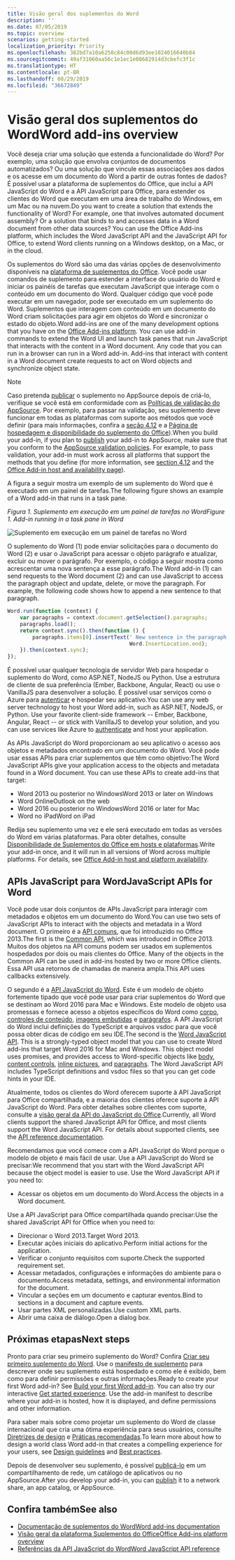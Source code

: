 ```yaml
---
title: Visão geral dos suplementos do Word
description: ''
ms.date: 07/05/2019
ms.topic: overview
scenarios: getting-started
localization_priority: Priority
ms.openlocfilehash: 382bd7a10a6258c84c00d6d93ee1024016640b84
ms.sourcegitcommit: 49af31060aa56c1e1ec1e08682914d3cbefc3f1c
ms.translationtype: HT
ms.contentlocale: pt-BR
ms.lasthandoff: 08/29/2019
ms.locfileid: "36672849"
---
```

# <a name="word-add-ins-overview"></a><span data-ttu-id="94444-102">Visão geral dos suplementos do Word</span><span class="sxs-lookup"><span data-stu-id="94444-102">Word add-ins overview</span></span>

<span data-ttu-id="94444-p101">Você deseja criar uma solução que estenda a funcionalidade do Word? Por exemplo, uma solução que envolva conjuntos de documentos automatizados? Ou uma solução que vincule essas associações aos dados e os acesse em um documento do Word a partir de outras fontes de dados? É possível usar a plataforma de suplementos do Office, que inclui a API JavaScript do Word e a API JavaScript para Office, para estender os clientes do Word que executam em uma área de trabalho do Windows, em um Mac ou na nuvem.</span><span class="sxs-lookup"><span data-stu-id="94444-p101">Do you want to create a solution that extends the functionality of Word? For example, one that involves automated document assembly? Or a solution that binds to and accesses data in a Word document from other data sources? You can use the Office Add-ins platform, which includes the Word JavaScript API and the JavaScript API for Office, to extend Word clients running on a Windows desktop, on a Mac, or in the cloud.</span></span>

<span data-ttu-id="94444-p102">Os suplementos do Word são uma das várias opções de desenvolvimento disponíveis na [plataforma de suplementos do Office](../overview/office-add-ins.md). Você pode usar comandos de suplemento para estender a interface do usuário do Word e iniciar os painéis de tarefas que executam JavaScript que interage com o conteúdo em um documento do Word. Qualquer código que você pode executar em um navegador, pode ser executado em um suplemento do Word. Suplementos que interagem com conteúdo em um documento do Word criam solicitações para agir em objetos do Word e sincronizar o estado do objeto.</span><span class="sxs-lookup"><span data-stu-id="94444-p102">Word add-ins are one of the many development options that you have on the [Office Add-ins platform](../overview/office-add-ins.md). You can use add-in commands to extend the Word UI and launch task panes that run JavaScript that interacts with the content in a Word document. Any code that you can run in a browser can run in a Word add-in. Add-ins that interact with content in a Word document create requests to act on Word objects and synchronize object state.</span></span> 

> [!NOTE]
> <span data-ttu-id="94444-p103">Caso pretenda [publicar](../publish/publish.md) o suplemento no AppSource depois de criá-lo, verifique se você está em conformidade com as [Políticas de validação do AppSource](/office/dev/store/validation-policies). Por exemplo, para passar na validação, seu suplemento deve funcionar em todas as plataformas com suporte aos métodos que você definir (para mais informações, confira a [seção 4.12](/office/dev/store/validation-policies#4-apps-and-add-ins-behave-predictably) e a [Página de hospedagem e disponibilidade do suplemento do Office](../overview/office-add-in-availability.md)).</span><span class="sxs-lookup"><span data-stu-id="94444-p103">When you build your add-in, if you plan to [publish](../publish/publish.md) your add-in to AppSource, make sure that you conform to the [AppSource validation policies](/office/dev/store/validation-policies). For example, to pass validation, your add-in must work across all platforms that support the methods that you define (for more information, see [section 4.12](/office/dev/store/validation-policies#4-apps-and-add-ins-behave-predictably) and the [Office Add-in host and availability page](../overview/office-add-in-availability.md)).</span></span>

<span data-ttu-id="94444-113">A figura a seguir mostra um exemplo de um suplemento do Word que é executado em um painel de tarefas.</span><span class="sxs-lookup"><span data-stu-id="94444-113">The following figure shows an example of a Word add-in that runs in a task pane.</span></span>

<span data-ttu-id="94444-114">*Figura 1. Suplemento em execução em um painel de tarefas no Word*</span><span class="sxs-lookup"><span data-stu-id="94444-114">*Figure 1. Add-in running in a task pane in Word*</span></span>

![Suplemento em execução em um painel de tarefas no Word](../images/word-add-in-show-host-client.png)

<span data-ttu-id="94444-p104">O suplemento do Word (1) pode enviar solicitações para o documento do Word (2) e usar o JavaScript para acessar o objeto parágrafo e atualizar, excluir ou mover o parágrafo. Por exemplo, o código a seguir mostra como acrescentar uma nova sentença a esse parágrafo.</span><span class="sxs-lookup"><span data-stu-id="94444-p104">The Word add-in (1) can send requests to the Word document (2) and can use JavaScript to access the paragraph object and update, delete, or move the paragraph. For example, the following code shows how to append a new sentence to that paragraph.</span></span>

```js
Word.run(function (context) {
    var paragraphs = context.document.getSelection().paragraphs;
    paragraphs.load();
    return context.sync().then(function () {
        paragraphs.items[0].insertText(' New sentence in the paragraph.',
                                       Word.InsertLocation.end);
    }).then(context.sync);
});

```

<span data-ttu-id="94444-p105">É possível usar qualquer tecnologia de servidor Web para hospedar o suplemento do Word, como ASP.NET, NodeJS ou Python. Use a estrutura de cliente de sua preferência (Ember, Backbone, Angular, React) ou use o VanillaJS para desenvolver a solução. É possível usar serviços como o Azure para [autenticar](../develop/use-the-oauth-authorization-framework-in-an-office-add-in.md) e hospedar seu aplicativo.</span><span class="sxs-lookup"><span data-stu-id="94444-p105">You can use any web server technology to host your Word add-in, such as ASP.NET, NodeJS, or Python. Use your favorite client-side framework -- Ember, Backbone, Angular, React -- or stick with VanillaJS to develop your solution, and you can use services like Azure to [authenticate](../develop/use-the-oauth-authorization-framework-in-an-office-add-in.md) and host your application.</span></span>

<span data-ttu-id="94444-p106">As APIs JavaScript do Word proporcionam ao seu aplicativo o acesso aos objetos e metadados encontrado em um documento do Word. Você pode usar essas APIs para criar suplementos que têm como objetivo:</span><span class="sxs-lookup"><span data-stu-id="94444-p106">The Word JavaScript APIs give your application access to the objects and metadata found in a Word document. You can use these APIs to create add-ins that target:</span></span>

* <span data-ttu-id="94444-122">Word 2013 ou posterior no Windows</span><span class="sxs-lookup"><span data-stu-id="94444-122">Word 2013 or later on Windows</span></span>
* <span data-ttu-id="94444-123">Word Online</span><span class="sxs-lookup"><span data-stu-id="94444-123">Outlook on the web</span></span>
* <span data-ttu-id="94444-124">Word 2016 ou posterior no Windows</span><span class="sxs-lookup"><span data-stu-id="94444-124">Word 2016 or later for Mac</span></span>
* <span data-ttu-id="94444-125">Word no iPad</span><span class="sxs-lookup"><span data-stu-id="94444-125">Word on iPad</span></span>

<span data-ttu-id="94444-p107">Redija seu suplemento uma vez e ele será executado em todas as versões do Word em várias plataformas. Para obter detalhes, consulte [Disponibilidade de Suplementos do Office em hosts e plataformas](../overview/office-add-in-availability.md).</span><span class="sxs-lookup"><span data-stu-id="94444-p107">Write your add-in once, and it will run in all versions of Word across multiple platforms. For details, see [Office Add-in host and platform availability](../overview/office-add-in-availability.md).</span></span>

## <a name="javascript-apis-for-word"></a><span data-ttu-id="94444-128">APIs JavaScript para Word</span><span class="sxs-lookup"><span data-stu-id="94444-128">JavaScript APIs for Word</span></span>

<span data-ttu-id="94444-129">Você pode usar dois conjuntos de APIs JavaScript para interagir com metadados e objetos em um documento do Word.</span><span class="sxs-lookup"><span data-stu-id="94444-129">You can use two sets of JavaScript APIs to interact with the objects and metadata in a Word document.</span></span> <span data-ttu-id="94444-130">O primeiro é a [API comuns](/javascript/api/office), que foi introduzido no Office 2013.</span><span class="sxs-lookup"><span data-stu-id="94444-130">The first is the [Common API](/javascript/api/office), which was introduced in Office 2013.</span></span> <span data-ttu-id="94444-131">Muitos dos objetos na API comuns podem ser usados em suplementos hospedados por dois ou mais clientes do Office. </span><span class="sxs-lookup"><span data-stu-id="94444-131">Many of the objects in the Common API can be used in add-ins hosted by two or more Office clients.</span></span> <span data-ttu-id="94444-132">Essa API usa retornos de chamadas de maneira ampla.</span><span class="sxs-lookup"><span data-stu-id="94444-132">This API uses callbacks extensively.</span></span>

<span data-ttu-id="94444-p109">O segundo é a [API JavaScript do Word](/javascript/api/word). Este é um modelo de objeto fortemente tipado que você pode usar para criar suplementos do Word que se destinam ao Word 2016 para Mac e Windows. Este modelo de objeto usa promessas e fornece acesso a objetos específicos do Word como [corpo](/javascript/api/word/word.body), [controles de conteúdo](/javascript/api/word/word.contentcontrol), [imagens embutidas](/javascript/api/word/word.inlinepicture) e [parágrafos](/javascript/api/word/word.paragraph). A API JavaScript do Word inclui definições do TypeScript e arquivos vsdoc para que você possa obter dicas de código em seu IDE.</span><span class="sxs-lookup"><span data-stu-id="94444-p109">The second is the [Word JavaScript API](/javascript/api/word). This is a strongly-typed object model that you can use to create Word add-ins that target Word 2016 for Mac and Windows. This object model uses promises, and provides access to Word-specific objects like [body](/javascript/api/word/word.body), [content controls](/javascript/api/word/word.contentcontrol), [inline pictures](/javascript/api/word/word.inlinepicture), and [paragraphs](/javascript/api/word/word.paragraph). The Word JavaScript API includes TypeScript definitions and vsdoc files so that you can get code hints in your IDE.</span></span>

<span data-ttu-id="94444-p110">Atualmente, todos os clientes do Word oferecem suporte à API JavaScript para Office compartilhada, e a maioria dos clientes oferece suporte à API JavaScript do Word. Para obter detalhes sobre clientes com suporte, consulte a [visão geral da API do JavaScript do Office](../reference/javascript-api-for-office.md).</span><span class="sxs-lookup"><span data-stu-id="94444-p110">Currently, all Word clients support the shared JavaScript API for Office, and most clients support the Word JavaScript API. For details about supported clients, see the [API reference documentation](../reference/javascript-api-for-office.md).</span></span>

<span data-ttu-id="94444-p111">Recomendamos que você comece com a API JavaScript do Word porque o modelo de objeto é mais fácil de usar. Use a API JavaScript do Word se precisar:</span><span class="sxs-lookup"><span data-stu-id="94444-p111">We recommend that you start with the Word JavaScript API because the object model is easier to use. Use the Word JavaScript API if you need to:</span></span>

* <span data-ttu-id="94444-141">Acessar os objetos em um documento do Word.</span><span class="sxs-lookup"><span data-stu-id="94444-141">Access the objects in a Word document.</span></span>

<span data-ttu-id="94444-142">Use a API JavaScript para Office compartilhada quando precisar:</span><span class="sxs-lookup"><span data-stu-id="94444-142">Use the shared JavaScript API for Office when you need to:</span></span>

* <span data-ttu-id="94444-143">Direcionar o Word 2013.</span><span class="sxs-lookup"><span data-stu-id="94444-143">Target Word 2013.</span></span>
* <span data-ttu-id="94444-144">Executar ações iniciais do aplicativo.</span><span class="sxs-lookup"><span data-stu-id="94444-144">Perform initial actions for the application.</span></span>
* <span data-ttu-id="94444-145">Verificar o conjunto requisitos com suporte.</span><span class="sxs-lookup"><span data-stu-id="94444-145">Check the supported requirement set.</span></span>
* <span data-ttu-id="94444-146">Acessar metadados, configurações e informações do ambiente para o documento.</span><span class="sxs-lookup"><span data-stu-id="94444-146">Access metadata, settings, and environmental information for the document.</span></span>
* <span data-ttu-id="94444-147">Vincular a seções em um documento e capturar eventos.</span><span class="sxs-lookup"><span data-stu-id="94444-147">Bind to sections in a document and capture events.</span></span>
* <span data-ttu-id="94444-148">Usar partes XML personalizadas.</span><span class="sxs-lookup"><span data-stu-id="94444-148">Use custom XML parts.</span></span>
* <span data-ttu-id="94444-149">Abrir uma caixa de diálogo.</span><span class="sxs-lookup"><span data-stu-id="94444-149">Open a dialog box.</span></span>

## <a name="next-steps"></a><span data-ttu-id="94444-150">Próximas etapas</span><span class="sxs-lookup"><span data-stu-id="94444-150">Next steps</span></span>

<span data-ttu-id="94444-p112">Pronto para criar seu primeiro suplemento do Word? Confira [Criar seu primeiro suplemento do Word](word-add-ins.md). Use o [manifesto de suplemento](../develop/add-in-manifests.md) para descrever onde seu suplemento está hospedado e como ele é exibido, bem como para definir permissões e outras informações.</span><span class="sxs-lookup"><span data-stu-id="94444-p112">Ready to create your first Word add-in? See [Build your first Word add-in](word-add-ins.md). You can also try our interactive [Get started experience](../develop/add-in-manifests.md). Use the add-in manifest to describe where your add-in is hosted, how it is displayed, and define permissions and other information.</span></span>

<span data-ttu-id="94444-154">Para saber mais sobre como projetar um suplemento do Word de classe internacional que cria uma ótima experiência para seus usuários, consulte [Diretrizes de design](../design/add-in-design.md) e [Práticas recomendadas](../concepts/add-in-development-best-practices.md).</span><span class="sxs-lookup"><span data-stu-id="94444-154">To learn more about how to design a world class Word add-in that creates a compelling experience for your users, see [Design guidelines](../design/add-in-design.md) and [Best practices](../concepts/add-in-development-best-practices.md).</span></span>

<span data-ttu-id="94444-155">Depois de desenvolver seu suplemento, é possível [publicá-lo](../publish/publish.md) em um compartilhamento de rede, um catálogo de aplicativos ou no AppSource.</span><span class="sxs-lookup"><span data-stu-id="94444-155">After you develop your add-in, you can [publish](../publish/publish.md) it to a network share, an app catalog, or AppSource.</span></span>

## <a name="see-also"></a><span data-ttu-id="94444-156">Confira também</span><span class="sxs-lookup"><span data-stu-id="94444-156">See also</span></span>

* [<span data-ttu-id="94444-157">Documentação de suplementos do Word</span><span class="sxs-lookup"><span data-stu-id="94444-157">Word add-ins documentation</span></span>](index.md)
* [<span data-ttu-id="94444-158">Visão geral da plataforma Suplementos do Office</span><span class="sxs-lookup"><span data-stu-id="94444-158">Office Add-ins platform overview</span></span>](../overview/office-add-ins.md)
* [<span data-ttu-id="94444-159">Referências da API JavaScript do Word</span><span class="sxs-lookup"><span data-stu-id="94444-159">Word JavaScript API reference</span></span>](/office/dev/add-ins/reference/overview/word-add-ins-reference-overview)
